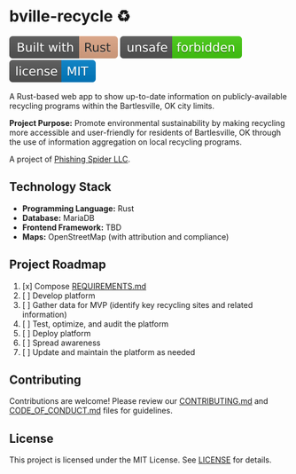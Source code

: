 # bville-recycle ♻️
[![Built with Rust](static/built_with_rust.svg)](https://www.rust-lang.org)
[![unsafe forbidden](static/unsafe_%20forbidden.svg)](https://github.com/rust-secure-code/safety-dance/)
[![MIT license](static/license_%20MIT.svg)](/LICENSE)

A Rust-based web app to show up-to-date information on publicly-available recycling programs within the Bartlesville, OK city limits.

**Project Purpose:** Promote environmental sustainability by making recycling more accessible and user-friendly for residents of Bartlesville, OK through the use of information aggregation on local recycling programs. 

A project of [Phishing Spider LLC](https://github.com/PhishingSpider).

## Technology Stack
- **Programming Language:** Rust
- **Database:** MariaDB 
- **Frontend Framework:** TBD
- **Maps:** OpenStreetMap (with attribution and compliance)

## Project Roadmap
1. [x] Compose [REQUIREMENTS.md](./REQUIREMENTS.md)
2. [ ] Develop platform
3. [ ] Gather data for MVP (identify key recycling sites and related information)
4. [ ] Test, optimize, and audit the platform
5. [ ] Deploy platform
6. [ ] Spread awareness
7. [ ] Update and maintain the platform as needed

## Contributing
Contributions are welcome! Please review our [CONTRIBUTING.md](./CONTRIBUTING.md) and [CODE_OF_CONDUCT.md](./CODE_OF_CONDUCT.md) files for guidelines.

## License
This project is licensed under the MIT License. See [LICENSE](./LICENSE) for details.
